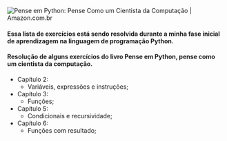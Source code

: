 ![Pense em Python: Pense Como um Cientista da Computação | Amazon.com.br](https://m.media-amazon.com/images/I/51yjRvjhSIL._SX357_BO1,204,203,200_.jpg)

#### **Essa lista de exercícios está sendo resolvida durante a minha fase inicial de aprendizagem na linguagem de programação Python.**

#### Resolução de alguns exercícios do livro **Pense em Python, pense como um cientista da computação.**

- Capítulo 2: 
  - Variáveis, expressões e instruções;
- Capítulo 3: 
  - Funções; 
- Capítulo 5: 
  - Condicionais e recursividade;
- Capítulo 6: 
  - Funções com resultado;
